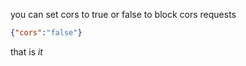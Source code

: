 you can set cors to true or false to block cors requests

```json
{"cors":"false"}
```

that is *it*